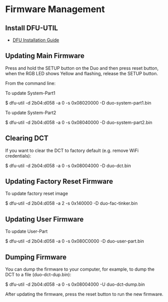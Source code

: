 # Firmware Management


## Install DFU-UTIL

* [DFU Installation Guide](../docs/dfu.md)


## Updating Main Firmware

Press and hold the SETUP button on the Duo and then press reset button, when the RGB LED shows Yellow and flashing, release the SETUP button.

From the command line:

To update System-Part1

$ dfu-util -d 2b04:d058 -a 0 -s 0x08020000 -D duo-system-part1.bin

To update System-Part2

$ dfu-util -d 2b04:d058 -a 0 -s 0x08040000 -D duo-system-part2.bin


## Clearing DCT

If you want to clear the DCT to factory default (e.g. remove WiFi credentials):
  
$ dfu-util -d 2b04:d058 -a 0 -s 0x08004000 -D duo-dct.bin


## Updating Factory Reset Firmware

To update factory reset image

$ dfu-util -d 2b04:d058 -a 2 -s 0x140000 -D duo-fac-tinker.bin


## Updating User Firmware

To update User-Part

$ dfu-util -d 2b04:d058 -a 0 -s 0x080C0000 -D duo-user-part.bin


## Dumping Firmware

You can dump the firmware to your computer, for example, to dump the DCT to a file (duo-dct-dup.bin):

$ dfu-util -d 2b04:d058 -a 0 -s 0x08004000 -U duo-dct-dump.bin

After updating the firmware, press the reset button to run the new firmware.



